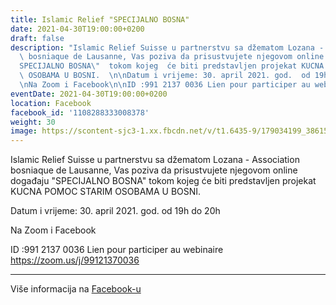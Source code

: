 ```yaml
---
title: Islamic Relief "SPECIJALNO BOSNA"
date: 2021-04-30T19:00:00+0200
draft: false
description: "Islamic Relief Suisse u partnerstvu sa džematom Lozana - Association\
  \ bosniaque de Lausanne, Vas poziva da prisustvujete njegovom online događaju \"\
  SPECIJALNO BOSNA\"  tokom kojeg  će biti predstavljen projekat KUCNA POMOC  STARIM\
  \ OSOBAMA U BOSNI.  \n\nDatum i vrijeme: 30. april 2021. god.  od 19h do 20h  \n\
  \nNa Zoom i Facebook\n\nID :991 2137 0036 Lien pour participer au webinaire https://zoom.us/j/99121370036"
eventDate: 2021-04-30T19:00:00+0200
location: Facebook
facebook_id: '1108288333008378'
weight: 30
image: https://scontent-sjc3-1.xx.fbcdn.net/v/t1.6435-9/179034199_3861536210608836_3937081865507227599_n.jpg?_nc_cat=106&ccb=1-7&_nc_sid=9e60e4&_nc_ohc=BcQ1PyhCxQAQ7kNvwH0uryT&_nc_oc=AdkEwLTJeO_NYbUXQhnkQGRYjlVHqA6DS0wTxHWl-hTw3OMy4Y2pO1ZkCp8QfMhk0Ys&_nc_zt=23&_nc_ht=scontent-sjc3-1.xx&edm=ABTKTjYEAAAA&_nc_gid=wp4C6dthkCzcnNm-SOxBXw&oh=00_AfV5T4hI7yUGmA3Y526J96PlMGXCMaf9jiYqZTYTrloXrg&oe=68C0C6BB
---
```


Islamic Relief Suisse u partnerstvu sa džematom Lozana - Association bosniaque de Lausanne, Vas poziva da prisustvujete njegovom online događaju "SPECIJALNO BOSNA"  tokom kojeg  će biti predstavljen projekat KUCNA POMOC  STARIM OSOBAMA U BOSNI.  

Datum i vrijeme: 30. april 2021. god.  od 19h do 20h  

Na Zoom i Facebook

ID :991 2137 0036 Lien pour participer au webinaire https://zoom.us/j/99121370036

---

Više informacija na [Facebook-u](https://facebook.com/events/1108288333008378)